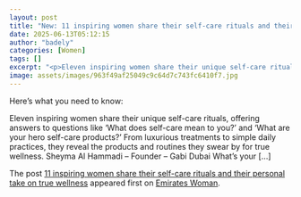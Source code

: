 ```yaml
---
layout: post
title: "New: 11 inspiring women share their self-care rituals and their personal take on true wellness"
date: 2025-06-13T05:12:15
author: "badely"
categories: [Women]
tags: []
excerpt: "<p>Eleven inspiring women share their unique self-care rituals, offering answers to questions like ‘What does self-care mean to you?’ and ‘What are yo"
image: assets/images/963f49af25049c9c64d7c743fc6410f7.jpg
---
```


Here’s what you need to know: <p>Eleven inspiring women share their unique self-care rituals, offering answers to questions like ‘What does self-care mean to you?’ and ‘What are your hero self-care products?’ From luxurious treatments to simple daily practices, they reveal the products and routines they swear by for true wellness. Sheyma Al Hammadi &#8211; Founder &#8211; Gabi Dubai What’s your [&#8230;]</p>
<p>The post <a href="https://emirateswoman.com/inspiring-women-share-their-self-care-rituals-and-their-personal-take-on-true-wellness/" rel="nofollow">11 inspiring women share their self-care rituals and their personal take on true wellness</a> appeared first on <a href="https://emirateswoman.com" rel="nofollow">Emirates Woman</a>.</p>

